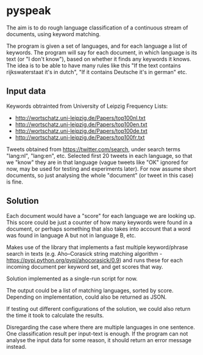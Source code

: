pyspeak
=======

The aim is to do rough language classification of a continuous stream of documents, using keyword matching.

The program is given a set of languages, and for each language a list of keywords. The program will say for each document, in which language is its text (or "I don't know"), based on whether it finds any keywords it knows. The idea is to be able to have many rules like this "If the text contains rijkswaterstaat it's in dutch", "If it contains Deutsche it's in german" etc.

Input data
----------

Keywords obtrainted from University of Leipzig Frequency Lists:

* http://wortschatz.uni-leipzig.de/Papers/top100nl.txt
* http://wortschatz.uni-leipzig.de/Papers/top100en.txt
* http://wortschatz.uni-leipzig.de/Papers/top100de.txt
* http://wortschatz.uni-leipzig.de/Papers/top100fr.txt

Tweets obtained from https://twitter.com/search, under search terms "lang:nl", "lang:en", etc. Selected first 20 tweets in each language, so that we "know" they are in that language (vague tweets like "OK" ignored for now, may be used for testing and experiments later). For now assume short documents, so just analysing the whole "document" (or tweet in this case) is fine.

Solution
--------

Each document would have a "score" for each language we are looking up. This score could be just a counter of how many keywords were found in a document, or perhaps something that also takes into account that a word was found in language A but not in language B, etc.

Makes use of the library that implements a fast multiple keyword/phrase search in texts (e.g. Aho–Corasick string matching algorithm - https://pypi.python.org/pypi/ahocorasick/0.9) and runs these for each incoming document per keyword set, and get scores that way.

Solution implemented as a single-run script for now.

The output could be a list of matching languages, sorted by score. Depending on implementation, could also be returned as JSON.

If testing out different configurations of the solution, we could also return the time it took to calculate the results.

Disregarding the case where there are multiple languages in one sentence. One classification result per input-text is enough. If the program can not analyse the input data for some reason, it should return an error message instead.